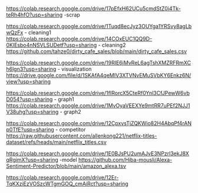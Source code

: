 https://colab.research.google.com/drive/17pEfxH62UCu5cmdStZ0i4Tk-teRh4hfO?usp=sharing -scrap

https://colab.research.google.com/drive/1Tuqd8ecJyz3OUYga1YRSvy8agLbwQzFx - cleaning1
https://colab.research.google.com/drive/14COxEUC1QQ9D-0KlEsbo4nNSVLSUDetf?usp=sharing - cleaning2
https://github.com/tahze0/dirty_cafe_sales/blob/main/dirty_cafe_sales.csv


https://colab.research.google.com/drive/19RIE6jMvReL6agTshXMZRFRmXCh6lgn3?usp=sharing - visualization
https://drive.google.com/file/d/1SKAfA4qeMIV3XTVNvEMuSVbKY6Enkz6N/view?usp=sharing


https://colab.research.google.com/drive/1fIRorcX5CteRf0Ynl3CfJPewW6vbD054?usp=sharing - graph1
https://colab.research.google.com/drive/1MvOyaVEEXYe9mtRR7uPEf2NJJ1V38uhg?usp=sharing - graph2

https://colab.research.google.com/drive/12CpxvsTjZQKWio82H4AbqPf4rANp0TfE?usp=sharing - competitor
https://raw.githubusercontent.com/allenkong221/netflix-titles-dataset/refs/heads/main/netflix_titles.csv 

https://colab.research.google.com/drive/1E0BJsPU2umAJvE3NPzrl3ekJ8XqRgimX?usp=sharing  -model
https://github.com/Hiba-mousli/Alexa-Sentiment-Predictor/blob/main/amazon_alexa.tsv


https://colab.research.google.com/drive/12Er-TqKXziEzVOSzcWTgmGOQ_cmAiRct?usp=sharing
